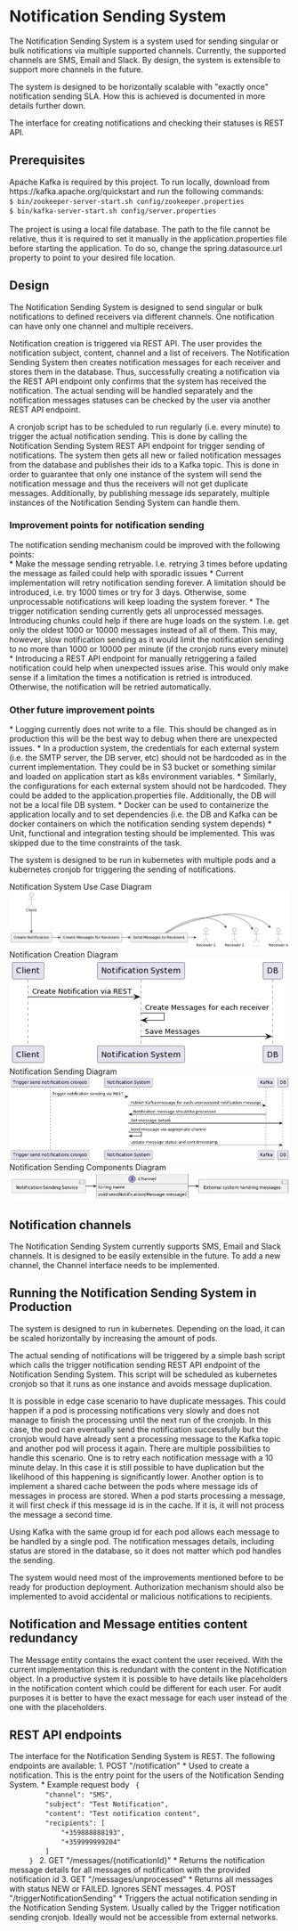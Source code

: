 <h1>Notification Sending System</h1>

The Notification Sending System is a system used for sending singular or bulk notifications via multiple supported channels.
Currently, the supported channels are SMS, Email and Slack. By design, the system is extensible to support more channels in the future.

The system is designed to be horizontally scalable with "exactly once" notification sending SLA.
How this is achieved is documented in more details further down.

The interface for creating notifications and checking their statuses is REST API.

<h2>Prerequisites</h2>
Apache Kafka is required by this project.
To run locally, download from https://kafka.apache.org/quickstart and run the following commands:<br>
    <code>$ bin/zookeeper-server-start.sh config/zookeeper.properties</code>
    <br>
    <code>$ bin/kafka-server-start.sh config/server.properties</code>
<br><br>
The project is using a local file database. The path to the file cannot be relative, thus it
is required to set it manually in the application.properties file before starting the application.
To do so, change the spring.datasource.url property to point to your desired file location.

<h2>Design</h2>
The Notification Sending System is designed to send singular or bulk notifications to 
defined receivers via different channels. One notification can have only one channel
and multiple receivers.

Notification creation is triggered via REST API. The user provides the notification 
subject, content, channel and a list of receivers. The Notification Sending System then 
creates notification messages for each receiver and stores them in the database. Thus,
successfully creating a notification via the REST API endpoint only confirms that the system
has received the notification. The actual sending will be handled separately and the 
notification messages statuses can be checked by the user via another REST API endpoint.

A cronjob script has to be scheduled to run regularly (i.e. every minute) to trigger the
actual notification sending. This is done by calling the Notification Sending System REST 
API endpoint for trigger sending of notifications. The system then gets all new
or failed notification messages from the database and publishes their ids to a 
Kafka topic. This is done in order to guarantee that only one instance of the
system will send the notification message and thus the receivers will not get 
duplicate messages. Additionally, by publishing message ids separately, multiple
instances of the Notification Sending System can handle them.

<h3>Improvement points for notification sending</h3>
The notification sending mechanism could be improved with the following points:<br>
* Make the message sending retryable. I.e. retrying 3 times before updating the message as failed
could help with sporadic issues
* Current implementation will retry notification sending forever. A limitation should be
introduced, i.e. try 1000 times or try for 3 days. Otherwise, some unprocessable notifications
will keep loading the system forever.
* The trigger notification sending currently gets all unprocessed messages. Introducing
chunks could help if there are huge loads on the system. I.e. get only the oldest 1000 or 10000
messages instead of all of them. This may, however, slow notification sending as it would limit
the notification sending to no more than 1000 or 10000 per minute (if the cronjob runs every minute)
* Introducing a REST API endpoint for manually retriggering a failed notification could
help when unexpected issues arise. This would only make sense if a limitation the
times a notification is retried is introduced. Otherwise, the notification will be retried automatically.

<h3>Other future improvement points</h3>
* Logging currently does not write to a file. This should be changed as in production this will be
the best way to debug when there are unexpected issues.
* In a production system, the credentials for each external system (i.e. the SMTP server, the DB server, etc)
should not be hardcoded as in the current implementation. They could be in S3 bucket or something similar and
loaded on application start as k8s environment variables.
* Similarly, the configurations for each external system should not be hardcoded. They could be added
to the application.properties file. Additionally, the DB will not be a local file DB system.
* Docker can be used to containerize the application locally and to set dependencies (i.e. the DB
and Kafka can be docker containers on which the notification sending system depends)
* Unit, functional and integration testing should be implemented. This was skipped due to the time constraints of the task.

The system is designed to be run in kubernetes with multiple pods and a kubernetes
cronjob for triggering the sending of notifications.

Notification System Use Case Diagram<br>
![Notification System Use Case Diagram](diagrams/notification_system_use_case_diagram.png)
<br>
Notification Creation Diagram<br>
![Notification Creation Diagram](diagrams/notification_creation.png)
<br>
Notification Sending Diagram<br>
![Notification Sending Diagram](diagrams/notification_sending.png)
<br>
Notification Sending Components Diagram<br>
![Notification Sending Components Diagram](diagrams/notification_sending_components.png)

<h2>Notification channels</h2>
The Notification Sending System currently supports SMS, Email and Slack channels.
It is designed to be easily extensible in the future. To add a new channel, the
Channel interface needs to be implemented.

<h2>Running the Notification Sending System in Production</h2>
The system is designed to run in kubernetes. Depending on the load, it can be scaled horizontally
by increasing the amount of pods.

The actual sending of notifications will be triggered by a simple bash script which calls the trigger
notification sending REST API endpoint of the Notification Sending System. This script will be
scheduled as kubernetes cronjob so that it runs as one instance and avoids message duplication.

It is possible in edge case scenario to have duplicate messages. This could happen if a pod is
processing notifications very slowly and does not manage to finish the processing until the
next run of the cronjob. In this case, the pod can eventually send the notification successfully but
the cronjob would have already sent a processing message to the Kafka topic and another pod will
process it again. There are multiple possibilities to handle this scenario. One is to retry each
notification message with a 10 minute delay. In this case it is still possible to have duplication
but the likelihood of this happening is significantly lower. Another option is to implement a shared
cache between the pods where message ids of messages in process are stored. When a pod starts
processing a message, it will first check if this message id is in the cache. If it is, it will not
process the message a second time.

Using Kafka with the same group id for each pod allows each message to be handled by a single pod.
The notification messages details, including status are stored in the database, so it does not matter
which pod handles the sending.

The system would need most of the improvements mentioned before to be ready for production
deployment. Authorization mechanism should also be implemented to avoid accidental or malicious
notifications to recipients.

<h2>Notification and Message entities content redundancy</h2>
The Message entity contains the exact content the user received. With the current implementation this is redundant with the content in the Notification object.
In a productive system it is possible to have details like placeholders in the notification content which could be different for each user.
For audit purposes it is better to have the exact message for each user instead of the one with the placeholders.

<h2>REST API endpoints</h2>
The interface for the Notification Sending System is REST.
The following endpoints are available:
1. POST "/notification"
   * Used to create a notification. This is the entry point for the users of the Notification Sending System.
   * Example request body
     <code> {
         "channel": "SMS",
         "subject": "Test Notification",
         "content": "Test notification content",
         "recipients": [
             "+359888888193",
             "+359999999204"
         ]
     } </code>
2. GET "/messages/{notificationId}"
   * Returns the notification message details for all messages of notification with the provided notification id
3. GET "/messages/unprocessed"
   * Returns all messages with status NEW or FAILED. Ignores SENT messages.
4. POST "/triggerNotificationSending"
   * Triggers the actual notification sending in the Notification Sending System. Usually called by the 
   Trigger notification sending cronjob. Ideally would not be accessible from external networks.
